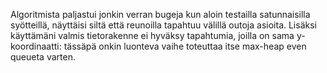 Algoritmista paljastui jonkin verran bugeja kun aloin testailla satunnaisilla syötteillä, näyttäisi siltä että reunoilla tapahtuu välillä outoja asioita. Lisäksi käyttämäni valmis tietorakenne ei hyväksy tapahtumia, joilla on sama y-koordinaatti: tässäpä onkin luonteva vaihe toteuttaa itse max-heap even queueta varten.
